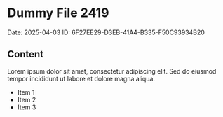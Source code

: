 # Dummy File 2419

Date: 2025-04-03
ID: 6F27EE29-D3EB-41A4-B335-F50C93934B20

## Content

Lorem ipsum dolor sit amet, consectetur adipiscing elit.
Sed do eiusmod tempor incididunt ut labore et dolore magna aliqua.

* Item 1
* Item 2
* Item 3

